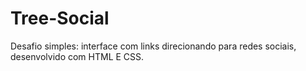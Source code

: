 # Tree-Social

Desafio simples:
 interface com links direcionando para redes sociais, desenvolvido com HTML E CSS.
